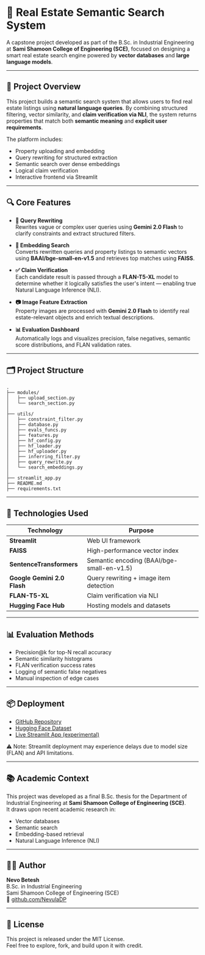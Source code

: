 # 🏡 Real Estate Semantic Search System

A capstone project developed as part of the B.Sc. in Industrial Engineering at **Sami Shamoon College of Engineering (SCE)**, focused on designing a smart real estate search engine powered by **vector databases** and **large language models**.

---

## 📌 Project Overview

This project builds a semantic search system that allows users to find real estate listings using **natural language queries**. By combining structured filtering, vector similarity, and **claim verification via NLI**, the system returns properties that match both **semantic meaning** and **explicit user requirements**.

The platform includes:
- Property uploading and embedding
- Query rewriting for structured extraction
- Semantic search over dense embeddings
- Logical claim verification
- Interactive frontend via Streamlit

---

## 🔍 Core Features

- **🔁 Query Rewriting**  
  Rewrites vague or complex user queries using **Gemini 2.0 Flash** to clarify constraints and extract structured filters.

- **🧠 Embedding Search**  
  Converts rewritten queries and property listings to semantic vectors using **BAAI/bge-small-en-v1.5** and retrieves top matches using **FAISS**.

- **✅ Claim Verification**  
  Each candidate result is passed through a **FLAN-T5-XL** model to determine whether it logically satisfies the user's intent — enabling true Natural Language Inference (NLI).

- **📷 Image Feature Extraction**  
  Property images are processed with **Gemini 2.0 Flash** to identify real estate-relevant objects and enrich textual descriptions.

- **📊 Evaluation Dashboard**  
  Automatically logs and visualizes precision, false negatives, semantic score distributions, and FLAN validation rates.

---

## 🗂️ Project Structure

```
.
├── modules/
│   ├── upload_section.py
│   └── search_section.py
│
├── utils/
│   ├── constraint_filter.py
│   ├── database.py
│   ├── evals_funcs.py
│   ├── features.py
│   ├── hf_config.py
│   ├── hf_loader.py
│   ├── hf_uploader.py
│   ├── inferring_filter.py
│   ├── query_rewrite.py
│   └── search_embeddings.py
│
├── streamlit_app.py
├── README.md
├── requirements.txt
```

---

## 🤖 Technologies Used

| Technology         | Purpose |
|--------------------|---------|
| **Streamlit**      | Web UI framework |
| **FAISS**          | High-performance vector index |
| **SentenceTransformers** | Semantic encoding (BAAI/bge-small-en-v1.5) |
| **Google Gemini 2.0 Flash** | Query rewriting + image item detection |
| **FLAN-T5-XL**     | Claim verification via NLI |
| **Hugging Face Hub** | Hosting models and datasets |

---

## 📊 Evaluation Methods

- Precision@k for top-N recall accuracy
- Semantic similarity histograms
- FLAN verification success rates
- Logging of semantic false negatives
- Manual inspection of edge cases

---

## 📦 Deployment

- [GitHub Repository](https://github.com/NevulaDP/Real-Estate-Search)
- [Hugging Face Dataset](https://huggingface.co/datasets/NevulaDP/real-rstate-search-db)
- [Live Streamlit App (experimental)](https://real-estate-search-fnvsaydy7qmcw5qpmkctdc.streamlit.app)

⚠️ Note: Streamlit deployment may experience delays due to model size (FLAN) and API limitations.

---

## 📚 Academic Context

This project was developed as a final B.Sc. thesis for the Department of Industrial Engineering at **Sami Shamoon College of Engineering (SCE)**.  
It draws upon recent academic research in:
- Vector databases
- Semantic search
- Embedding-based retrieval
- Natural Language Inference (NLI)

---

## 🧑‍💻 Author

**Nevo Betesh**  
B.Sc. in Industrial Engineering  
Sami Shamoon College of Engineering (SCE)  
🔗 [github.com/NevulaDP](https://github.com/NevulaDP)

---

## 📝 License

This project is released under the MIT License.  
Feel free to explore, fork, and build upon it with credit.
